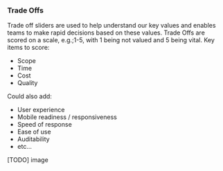 ### Trade Offs

Trade off sliders are used to help understand our key values and enables teams to make rapid decisions based on these values.  Trade Offs are scored on a scale, e.g.;1-5, with 1 being not valued and 5 being vital.  Key items to score:

- Scope
- Time
- Cost
- Quality

Could also add:

- User experience
- Mobile readiness / responsiveness
- Speed of response
- Ease of use
- Auditability
- etc...

[TODO] image
